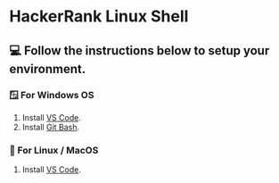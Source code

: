 # HackerRank Linux Shell

## 💻 Follow the instructions below to setup your environment.

### 🪟 For Windows OS

1. Install [VS Code](https://code.visualstudio.com/).
2. Install [Git Bash](https://git-scm.com/downloads).

### 🐧 For Linux / MacOS 

1. Install [VS Code](https://code.visualstudio.com/).


